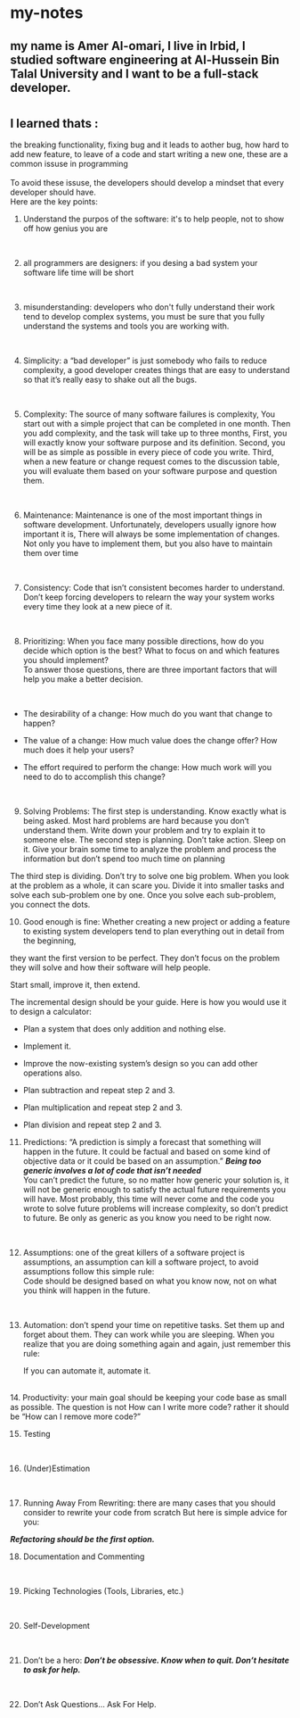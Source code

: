 # my-notes
## my name is Amer Al-omari, I live in Irbid, I studied software engineering at Al-Hussein Bin Talal University and I want to be a full-stack developer. 

#
## I learned thats :
the breaking functionality, fixing bug and it leads to aother bug, how hard to add new feature, to leave of a code and start writing a new one, these are a common issuse in programming <br>
<br>
To avoid these issuse, the developers should develop a mindset that every developer should have.<br>
Here are the key points:
<br>


 1. Understand the purpos of the software: it's to help people, not to show off how genius you are

<br>

 2. all programmers are designers: if you desing a bad system your software life time will be short

<br>

3. misunderstanding: developers who don't fully understand their work tend to develop complex systems, you must be sure that you fully understand the systems and tools you are working with.

<br>

4. Simplicity: a “bad developer” is just somebody who fails to reduce complexity, a good developer creates things that are easy to understand so that it’s really easy to shake out all the bugs.

<br>

5. Complexity: The source of many software failures is complexity, You start out with a simple project that can be completed in one month. Then you add complexity, and the task will take up to three months, First, you will exactly know your software purpose and its definition. Second, you will be as simple as possible in every piece of code you write. Third, when a new feature or change request comes to the discussion table, you will evaluate them based on your software purpose and question them.

<br>

6. Maintenance: Maintenance is one of the most important things in software development. Unfortunately, developers usually ignore how important it is, There will always be some implementation of changes. Not only you have to implement them, but you also have to maintain them over time

<br>

7. Consistency: Code that isn’t consistent becomes harder to understand. Don’t keep forcing developers to relearn the way your system works every time they look at a new piece of it.

<br>

8. Prioritizing: When you face many possible directions, how do you decide which option is the best? What to focus on and which features you should implement?<br>
To answer those questions, there are three important factors that will help you make a better decision.

<br>

+ The desirability of a change: How much do you want that change to happen?

+ The value of a change: How much value does the change offer? How much does it help your users?

+ The effort required to perform the change: How much work will you need to do to accomplish this change?

<br>

9. Solving Problems: The first step is understanding. Know exactly what is being asked. Most hard problems are hard because you don’t understand them. Write down your problem and try to explain it to someone else.
The second step is planning. Don’t take action. Sleep on it. Give your brain some time to analyze the problem and process the information but don’t spend too much time on planning

The third step is dividing. Don’t try to solve one big problem. When you look at the problem as a whole, it can scare you. Divide it into smaller tasks and solve each sub-problem one by one. Once you solve each sub-problem, you connect the dots.



10. Good enough is fine: Whether creating a new project or adding a feature to existing system developers tend to plan everything out in detail from the beginning,

they want the first version to be perfect. They don’t focus on the problem they will solve and how their software will help people. <br>


Start small, improve it, then extend.

The incremental design should be your guide. Here is how you would use it to design a calculator:


+ Plan a system that does only addition and nothing else.


+ Implement it.

+ Improve the now-existing system’s design so you can add other operations also.


+ Plan subtraction and repeat step 2 and 3.


+ Plan multiplication and repeat step 2 and 3.


+ Plan division and repeat step 2 and 3.
 

11. Predictions: “A prediction is simply a forecast that something will happen in the future. It could be factual and based on some kind of objective data or it could be based on an assumption.” ***Being too generic involves a lot of code that isn’t needed***<br>
You can’t predict the future, so no matter how generic your solution is, it will not be generic enough to satisfy the actual future requirements you will have. Most probably, this time will never come and the code you wrote to solve future problems will increase complexity, so don’t predict to future. Be only as generic as you know you need to be right now.

<br>

12. Assumptions: one of the great killers of a software project is assumptions, an assumption can kill a software project, to avoid assumptions follow this simple rule:<br>
Code should be designed based on what you know now, not on what you think will happen in the future.

<br>

13. Automation:
don’t spend your time on repetitive tasks. Set them up and forget about them. They can work while you are sleeping. When you realize that you are doing something again and again, just remember this rule:

    If you can automate it, automate it.

<br>
14. Productivity: your main goal should be keeping your code base as small as possible. The question is not How can I write more code? rather it should be “How can I remove more code?”


15. Testing


<br>

16. (Under)Estimation

<br>

17. Running Away From Rewriting: there are many cases that you should consider to rewrite your code from scratch But here is simple advice for you:

***Refactoring should be the first option.***
<br>

18. Documentation and Commenting
<br>

19. Picking Technologies (Tools, Libraries, etc.)

<br>

20. Self-Development
<br>

21. Don’t be a hero: ***Don’t be obsessive. Know when to quit. Don’t hesitate to ask for help.***

</li>
<br>

22. Don’t Ask Questions… Ask For Help.

